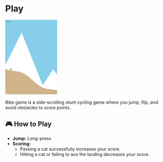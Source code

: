 <h1><a href="https://bacionejs.github.com/bike/" style="text-decoration: none; color: inherit;">Play</a></h1>

<a href="//bacionejs.github.io/editor/bike/index.html" target="_blank">
    <img src="README.jpg" width="33%" />
</a>




Bike game is a side-scrolling stunt cycling game where you jump, flip, and avoid obstacles to score points.

## 🎮 How to Play

- **Jump:** Long-press
- **Scoring:**  
  - Passing a cat successfully increases your score.  
  - Hitting a cat or failing to ace the landing decreases your score.

